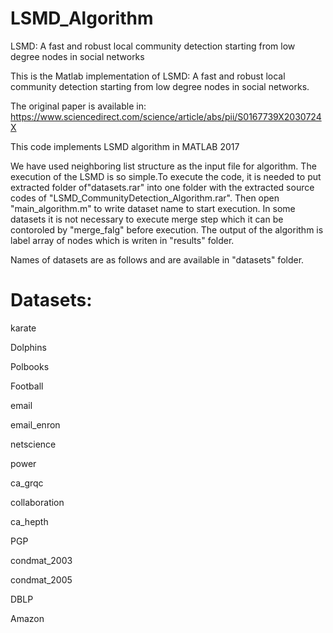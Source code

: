 # LSMD_Algorithm
LSMD: A fast and robust local community detection starting from low degree nodes in social networks

This is the Matlab implementation of LSMD: A fast and robust local community detection starting from low degree nodes in social networks.

The original paper is available in: https://www.sciencedirect.com/science/article/abs/pii/S0167739X2030724X

This code implements LSMD algorithm in MATLAB 2017

We have used neighboring list structure as the input file for algorithm. The execution of the LSMD is so simple.To execute the code, it is needed to put extracted folder of"datasets.rar" into one folder with the extracted source codes of "LSMD_CommunityDetection_Algorithm.rar". Then open "main_algorithm.m" to write dataset name to start execution. In some datasets it is not necessary to execute merge step which it can be contoroled by "merge_falg" before execution. The output of the algorithm is label array of nodes which is writen in "results" folder.


Names of datasets are as follows and are available in "datasets" folder.

# Datasets:

karate

Dolphins

Polbooks

Football

email

email_enron

netscience

power

ca_grqc

collaboration

ca_hepth

PGP

condmat_2003

condmat_2005

DBLP

Amazon
